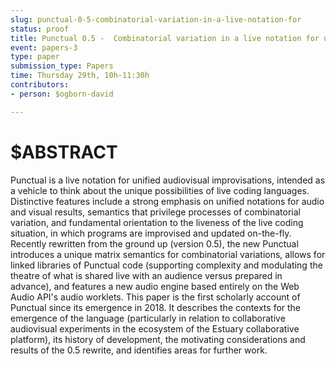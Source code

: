 ```yaml
---
slug: punctual-0-5-combinatorial-variation-in-a-live-notation-for
status: proof
title: Punctual 0.5 -  Combinatorial variation in a live notation for unified audiovisual improvisations
event: papers-3
type: paper
submission_type: Papers
time: Thursday 29th, 10h-11:30h
contributors:
- person: $ogborn-david

---
```


# $ABSTRACT

Punctual is a live notation for unified audiovisual improvisations, intended as a vehicle to think about the unique possibilities of live coding languages. Distinctive features include a strong emphasis on unified notations for audio and visual results, semantics that privilege processes of combinatorial variation, and fundamental orientation to the liveness of the live coding situation, in which programs are improvised and updated on-the-fly. Recently rewritten from the ground up (version 0.5), the new Punctual introduces a unique matrix semantics for combinatorial variations, allows for linked libraries of Punctual code (supporting complexity and modulating the theatre of what is shared live with an audience versus prepared in advance), and features a new audio engine based entirely on the Web Audio API's audio worklets. This paper is the first scholarly account of Punctual since its emergence in 2018. It describes the contexts for the emergence of the language (particularly in relation to collaborative audiovisual experiments in the ecosystem of the Estuary collaborative platform), its history of development, the motivating considerations and results of the 0.5 rewrite, and identifies areas for further work.

